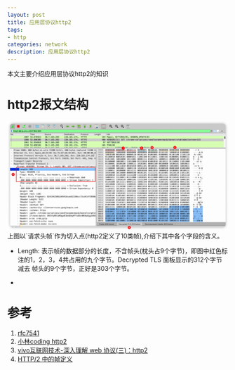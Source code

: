 ```yaml
---
layout: post
title: 应用层协议http2
tags:
- http
categories: network
description: 应用层协议http2
---
```


本文主要介绍应用层协议http2的知识

# http2报文结构

<img src="/assets/img/network/http2_1.png" width="950"/>
上图以`请求头帧`作为切入点(http2定义了10类帧),介绍下其中各个字段的含义。

- Length: 表示帧的数据部分的长度，不含帧头(枕头占9个字节)，即图中红色标注的1，2，3，4共占用的九个字节。Decrypted TLS 面板显示的312个字节
  减去 帧头的9个字节，正好是303个字节。

- 



# 参考
1. [rfc7541](https://www.rfc-editor.org/rfc/rfc7541.html)
2. [小林coding http2](https://www.xiaolincoding.com/network/2_http/http2.html)
3. [vivo互联网技术-深入理解 web 协议(三)：http2](https://mp.weixin.qq.com/s/aXZ9OFZUsg-Ax4K5Hocj8Q)
4. [HTTP/2 中的帧定义](https://halfrost.com/http2-http-frames-definitions/)